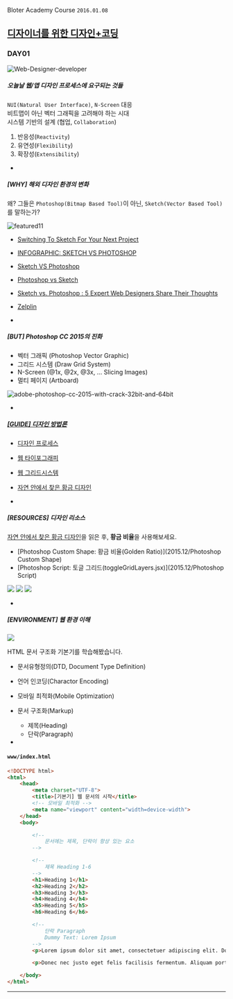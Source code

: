 Bloter Academy Course `2016.01.08`
## [디자이너를 위한 디자인+코딩](http://www.bloteracademy.net/course/6681)

### DAY01

![Web-Designer-developer](../Assets/Web-design-and-development-process-Yariv-Gurfinkel-%C2%A6-Web-Designer-developer.jpg)

##### 오늘날 웹/앱 디자인 프로세스에 요구되는 것들


`NUI(Natural User Interface)`, `N-Screen` 대응<br>
비트맵이 아닌 벡터 그래픽을 고려해야 하는 시대<br>
시스템 기반의 설계 (협업, `Collaboration`)


1. 반응성(`Reactivity`)
1. 유연성(`Flexibility`)
1. 확장성(`Extensibility`)

-

##### [WHY] 해외 디자인 환경의 변화

왜? 그들은 `Photoshop(Bitmap Based Tool)`이 아닌, `Sketch(Vector Based Tool)`를 말하는가?

![featured11](http://netdna.webdesignerdepot.com/uploads/2015/03/featured11.jpg)

- [Switching To Sketch For Your Next Project](http://www.newmediacampaigns.com/blog/switching-to-sketch-for-your-project)
- [INFOGRAPHIC: SKETCH VS PHOTOSHOP](http://www.webdesignerdepot.com/2015/03/infographic-sketch-vs-photoshop/)
- [Sketch VS Photoshop](http://blog.mengto.com/sketch-vs-photoshop/)
- [Photoshop vs Sketch](http://photoshopsecrets.tumblr.com/post/100218629171/photoshop-vs-sketch)
- [Sketch vs. Photoshop : 5 Expert Web Designers Share Their Thoughts](http://www.1stwebdesigner.com/sketch-vs-photoshop/)
- [Zelplin](https://zeplin.io/features.html#designer)

-

##### [BUT] Photoshop CC 2015의 진화

- 벡터 그래픽 (Photoshop Vector Graphic)
- 그리드 시스템 (Draw Grid System)
- N-Screen (@1x, @2x, @3x, ... Slicing Images)
- 멀티 페이지 (Artboard)

![adobe-photoshop-cc-2015-with-crack-32bit-and-64bit](http://www.alihow.com/wp-content/uploads/2015/11/adobe-photoshop-cc-2015-with-crack-32bit-and-64bit.jpeg)

-

##### [[GUIDE] 디자인 방법론](https://github.com/yamoo9/PSD2HTML-CSS/wiki)

- [디자인 프로세스](https://github.com/yamoo9/PSD2HTML-CSS/wiki/%EB%94%94%EC%9E%90%EC%9D%B8-%ED%94%84%EB%A1%9C%EC%84%B8%EC%8A%A4)
- [웹 타이포그래피](https://github.com/yamoo9/PSD2HTML-CSS/wiki/%EC%9B%B9-%ED%83%80%EC%9D%B4%ED%8F%AC%EA%B7%B8%EB%9E%98%ED%94%BC)
- [웹 그리드시스템](https://github.com/yamoo9/PSD2HTML-CSS/wiki/%EC%9B%B9-%EA%B7%B8%EB%A6%AC%EB%93%9C-%EC%8B%9C%EC%8A%A4%ED%85%9C)
- [자연 안에서 찾은 황금 디자인](https://github.com/yamoo9/PSD2HTML-CSS/wiki/%EC%9E%90%EC%97%B0-%EC%95%88%EC%97%90%EC%84%9C-%EC%B0%BE%EC%9D%80-%ED%99%A9%EA%B8%88-%EB%94%94%EC%9E%90%EC%9D%B8)

-

##### [RESOURCES] 디자인 리소스

[자연 안에서 찾은 황금 디자인](https://github.com/yamoo9/PSD2HTML-CSS/wiki/%EC%9E%90%EC%97%B0-%EC%95%88%EC%97%90%EC%84%9C-%EC%B0%BE%EC%9D%80-%ED%99%A9%EA%B8%88-%EB%94%94%EC%9E%90%EC%9D%B8)을 읽은 후, **황금 비율**을 사용해보세요.

- [Photoshop Custom Shape: 황금 비율(Golden Ratio)](2015.12/Photoshop Custom Shape)
- [Photoshop Script: 토글 그리드(toggleGridLayers.jsx)](2015.12/Photoshop Script)

![](https://i.ytimg.com/vi/I2kNf7jnQxU/maxresdefault.jpg)
![](http://www.pencilscoop.com/public/uploads/images/2014/03/golden-design-step3.jpg)
![](http://assets.pencilscoop.com/public/uploads/images/golden-ratio-hero_large.jpg)

-

##### [ENVIRONMENT] 웹 환경 이해

![](http://lghttp.nex.nexcesscdn.net/803313/static/images/blog/2014-11/skitch.jpg)

HTML 문서 구조화 기본기를 학습해봤습니다.

- 문서유형정의(DTD, Document Type Definition)
- 언어 인코딩(Charactor Encoding)
- 모바일 최적화(Mobile Optimization)
- 문서 구조화(Markup)
	- 제목(Heading)
	- 단락(Paragraph)

-

#### `www/index.html`
```html
<!DOCTYPE html>
<html>
	<head>
		<meta charset="UTF-8">
		<title>[기본기] 웹 문서의 시작</title>
		<!-- 모바일 최적화 -->
		<meta name="viewport" content="width=device-width">
	</head>
	<body>

		<!--
			문서에는 제목, 단락이 항상 있는 요소
		-->

		<!--
			제목 Heading 1-6
		-->
		<h1>Heading 1</h1>
		<h2>Heading 2</h2>
		<h3>Heading 3</h3>
		<h4>Heading 4</h4>
		<h5>Heading 5</h5>
		<h6>Heading 6</h6>

		<!--
			단락 Paragraph
			Dummy Text: Lorem Ipsum
		-->
		<p>Lorem ipsum dolor sit amet, consectetuer adipiscing elit. Donec odio. Quisque volutpat mattis eros. Nullam malesuada erat ut turpis. Suspendisse urna nibh, viverra non, semper suscipit, posuere a, pede.</p>

		<p>Donec nec justo eget felis facilisis fermentum. Aliquam porttitor mauris sit amet orci. Aenean dignissim pellentesque felis.</p>

	</body>
</html>
```

---
